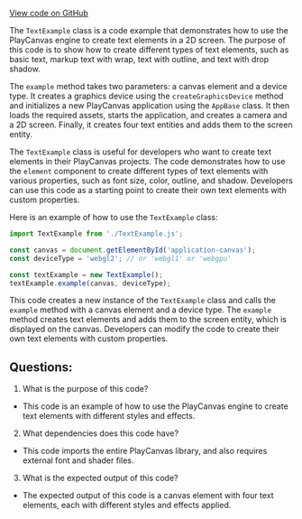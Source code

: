 [View code on GitHub](https://github.com/playcanvas/engine/examples/src/examples/user-interface/text.tsx)

The `TextExample` class is a code example that demonstrates how to use the PlayCanvas engine to create text elements in a 2D screen. The purpose of this code is to show how to create different types of text elements, such as basic text, markup text with wrap, text with outline, and text with drop shadow. 

The `example` method takes two parameters: a canvas element and a device type. It creates a graphics device using the `createGraphicsDevice` method and initializes a new PlayCanvas application using the `AppBase` class. It then loads the required assets, starts the application, and creates a camera and a 2D screen. Finally, it creates four text entities and adds them to the screen entity.

The `TextExample` class is useful for developers who want to create text elements in their PlayCanvas projects. The code demonstrates how to use the `element` component to create different types of text elements with various properties, such as font size, color, outline, and shadow. Developers can use this code as a starting point to create their own text elements with custom properties.

Here is an example of how to use the `TextExample` class:

```javascript
import TextExample from './TextExample.js';

const canvas = document.getElementById('application-canvas');
const deviceType = 'webgl2'; // or 'webgl1' or 'webgpu'

const textExample = new TextExample();
textExample.example(canvas, deviceType);
```

This code creates a new instance of the `TextExample` class and calls the `example` method with a canvas element and a device type. The `example` method creates text elements and adds them to the screen entity, which is displayed on the canvas. Developers can modify the code to create their own text elements with custom properties.
## Questions: 
 1. What is the purpose of this code?
- This code is an example of how to use the PlayCanvas engine to create text elements with different styles and effects.

2. What dependencies does this code have?
- This code imports the entire PlayCanvas library, and also requires external font and shader files.

3. What is the expected output of this code?
- The expected output of this code is a canvas element with four text elements, each with different styles and effects applied.